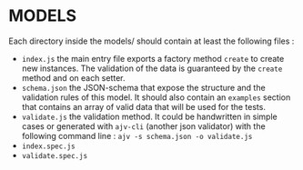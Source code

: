 MODELS
======

Each directory inside the models/ should contain at least the following files :

* `index.js` the main entry file exports a factory method `create` to create new instances. The validation of the data is guaranteed by the `create` method and on each setter.
* `schema.json` the JSON-schema that expose the structure and the validation rules of this model. It should also contain an `examples` section that contains an array of valid data that will be used for the tests.
* `validate.js` the validation method. It could be handwritten in simple cases or generated with `ajv-cli` (another json validator) with the following command line : `ajv -s schema.json -o validate.js`
* `index.spec.js`
* `validate.spec.js`
